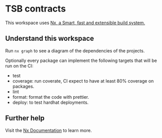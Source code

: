 # TSB contracts

This workspace uses [Nx, a Smart, fast and extensible build system.](https://nx.dev) 

## Understand this workspace

Run `nx graph` to see a diagram of the dependencies of the projects.

Optionally every package can implement the following targets that will be run on the CI:

- test
- coverage: run coverate, CI expect to have at least 80% coverage on packages.
- lint
- format: format the code with prettier.
- deploy: to test hardhat deployments.

## Further help

Visit the [Nx Documentation](https://nx.dev) to learn more.
